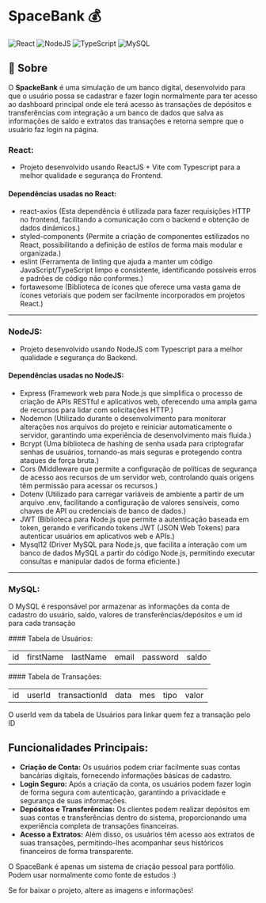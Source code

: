 # SpaceBank 💰

![React](https://img.shields.io/badge/react-%2320232a.svg?style=for-the-badge&logo=react&logoColor=%2361DAFB) ![NodeJS](https://img.shields.io/badge/node.js-6DA55F?style=for-the-badge&logo=node.js&logoColor=white) ![TypeScript](https://img.shields.io/badge/typescript-%23007ACC.svg?style=for-the-badge&logo=typescript&logoColor=white) ![MySQL](https://img.shields.io/badge/mysql-4479A1.svg?style=for-the-badge&logo=mysql&logoColor=white)

## 📌 Sobre
O **SpackeBank** é uma simulação de um banco digital, desenvolvido para que o usuário possa se cadastrar e fazer login normalmente para ter acesso ao dashboard principal onde ele terá acesso às transações de depósitos e transferências com integração a um banco de dados que salva as informações de saldo e extratos das transações e retorna sempre que o usuário faz login na página.

### React:
- Projeto desenvolvido usando ReactJS + Vite com Typescript para a melhor qualidade e segurança do Frontend.
#### Dependências usadas no React:
* react-axios (Esta dependência é utilizada para fazer requisições HTTP no frontend, facilitando a comunicação com o backend e obtenção de dados dinâmicos.)
* styled-components (Permite a criação de componentes estilizados no React, possibilitando a definição de estilos de forma mais modular e organizada.)
* eslint (Ferramenta de linting que ajuda a manter um código JavaScript/TypeScript limpo e consistente, identificando possíveis erros e padrões de código não conformes.)
* fortawesome (Biblioteca de ícones que oferece uma vasta gama de ícones vetoriais que podem ser facilmente incorporados em projetos React.)

---



### NodeJS:
- Projeto desenvolvido usando NodeJS com Typescript para a melhor qualidade e segurança do Backend.
#### Dependências usadas no NodeJS:
* Express (Framework web para Node.js que simplifica o processo de criação de APIs RESTful e aplicativos web, oferecendo uma ampla gama de recursos para lidar com solicitações HTTP.)
* Nodemon (Utilizado durante o desenvolvimento para monitorar alterações nos arquivos do projeto e reiniciar automaticamente o servidor, garantindo uma experiência de desenvolvimento mais fluida.)
* Bcrypt (Uma biblioteca de hashing de senha usada para criptografar senhas de usuários, tornando-as mais seguras e protegendo contra ataques de força bruta.)
* Cors (Middleware que permite a configuração de políticas de segurança de acesso aos recursos de um servidor web, controlando quais origens têm permissão para acessar os recursos.)
* Dotenv (Utilizado para carregar variáveis de ambiente a partir de um arquivo .env, facilitando a configuração de valores sensíveis, como chaves de API ou credenciais de banco de dados.)
* JWT (Biblioteca para Node.js que permite a autenticação baseada em token, gerando e verificando tokens JWT (JSON Web Tokens) para autenticar usuários em aplicativos web e APIs.)
* Mysql12 (Driver MySQL para Node.js, que facilita a interação com um banco de dados MySQL a partir do código Node.js, permitindo executar consultas e manipular dados de forma eficiente.)

---



### MySQL:
<p>O MySQL é responsável por armazenar as informações da conta de cadastro do usuário, saldo, valores de transferências/depósitos e um id para cada transação</p>
#### Tabela de Usuários:
<Table>
  <tr>
    <td>id</td>
    <td>firstName</td>
    <td>lastName</td>
    <td>email</td>
    <td>password</td>
    <td>saldo</td>
  </tr>
</Table>
#### Tabela de Transações:
<Table>
  <tr>
    <td>id</td>
    <td>userId</td>
    <td>transactionId</td>
    <td>data</td>
    <td>mes</td>
    <td>tipo</td>
    <td>valor</td>
  </tr>
</Table>
<p>O userId vem da tabela de Usuários para linkar quem fez a transação pelo ID</p>


## Funcionalidades Principais:
* **Criação de Conta:** Os usuários podem criar facilmente suas contas bancárias digitais, fornecendo informações básicas de cadastro.
* **Login Seguro:** Após a criação da conta, os usuários podem fazer login de forma segura com autenticação, garantindo a privacidade e segurança de suas informações.
* **Depósitos e Transferências:** Os clientes podem realizar depósitos em suas contas e transferências dentro do sistema, proporcionando uma experiência completa de transações financeiras.
* **Acesso a Extratos:** Além disso, os usuários têm acesso aos extratos de suas transações, permitindo-lhes acompanhar seus históricos financeiros de forma transparente.

<p>O SpaceBank é apenas um sistema de criação pessoal para portfólio. Podem usar normalmente como fonte de estudos :)</p>
<p>Se for baixar o projeto, altere as imagens e informações!</p>



